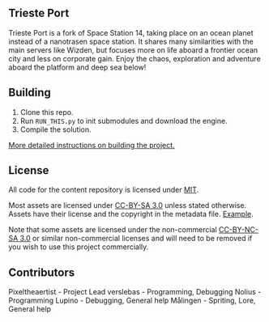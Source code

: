 
## Trieste Port

Trieste Port is a fork of Space Station 14, taking place on an ocean planet instead of a nanotrasen space station. It shares many similarities with the main servers like Wizden, but focuses more on life aboard a frontier ocean city and less on corporate gain. Enjoy the chaos, exploration and adventure aboard the platform and deep sea below!

## Building

1. Clone this repo.
2. Run `RUN_THIS.py` to init submodules and download the engine.
3. Compile the solution.

[More detailed instructions on building the project.](https://docs.spacestation14.com/en/general-development/setup.html)

## License

All code for the content repository is licensed under [MIT](https://github.com/space-wizards/space-station-14/blob/master/LICENSE.TXT).

Most assets are licensed under [CC-BY-SA 3.0](https://creativecommons.org/licenses/by-sa/3.0/) unless stated otherwise. Assets have their license and the copyright in the metadata file. [Example](https://github.com/space-wizards/space-station-14/blob/master/Resources/Textures/Objects/Tools/crowbar.rsi/meta.json).

Note that some assets are licensed under the non-commercial [CC-BY-NC-SA 3.0](https://creativecommons.org/licenses/by-nc-sa/3.0/) or similar non-commercial licenses and will need to be removed if you wish to use this project commercially.


## Contributors
Pixeltheaertist - Project Lead
verslebas - Programming, Debugging
Nolius - Programming
Lupino - Debugging, General help
Målingen - Spriting, Lore, General help
